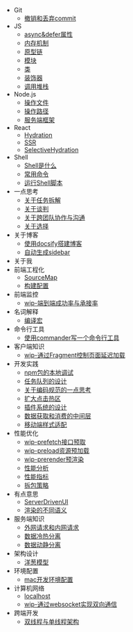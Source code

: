 - Git
  - [撤销和丢弃commit](/docs/Git/撤销和丢弃commit.md)
- JS
  - [async&defer属性](/docs/JS/async&defer属性.md)
  - [内存机制](/docs/JS/内存机制.md)
  - [原型链](/docs/JS/原型链.md)
  - [模块](/docs/JS/模块.md)
  - [类](/docs/JS/类.md)
  - [装饰器](/docs/JS/装饰器.md)
  - [调用堆栈](/docs/JS/调用堆栈.md)
- Node.js
  - [操作文件](/docs/Node.js/操作文件.md)
  - [操作路径](/docs/Node.js/操作路径.md)
  - [服务端框架](/docs/Node.js/服务端框架.md)
- React
  - [Hydration](/docs/React/Hydration.md)
  - [SSR](/docs/React/SSR.md)
  - [SelectiveHydration](/docs/React/SelectiveHydration.md)
- Shell
  - [Shell是什么](/docs/Shell/Shell是什么.md)
  - [常用命令](/docs/Shell/常用命令.md)
  - [运行Shell脚本](/docs/Shell/运行Shell脚本.md)
- 一点思考
  - [关于任务拆解](/docs/一点思考/关于任务拆解.md)
  - [关于谈判](/docs/一点思考/关于谈判.md)
  - [关于跨团队协作与沟通](/docs/一点思考/关于跨团队协作与沟通.md)
  - [关于选择](/docs/一点思考/关于选择.md)
- 关于博客
  - [使用docsify搭建博客](/docs/关于博客/使用docsify搭建博客.md)
  - [自动生成sidebar](/docs/关于博客/自动生成sidebar.md)
- 关于我
- 前端工程化
  - [SourceMap](/docs/前端工程化/SourceMap.md)
  - [构建配置](/docs/前端工程化/构建配置.md)
- 前端监控
  - [wip-端到端成功率与承接率](/docs/前端监控/wip-端到端成功率与承接率.md)
- 名词解释
  - [编译宏](/docs/名词解释/编译宏.md)
- 命令行工具
  - [使用commander写一个命令行工具](/docs/命令行工具/使用commander写一个命令行工具.md)
- 客户端知识
  - [wip-通过Fragment控制页面延迟加载](/docs/客户端知识/wip-通过Fragment控制页面延迟加载.md)
- 开发实践
  - [npm包的本地调试](/docs/开发实践/npm包的本地调试.md)
  - [任务队列的设计](/docs/开发实践/任务队列的设计.md)
  - [关于编码规范的一点思考](/docs/开发实践/关于编码规范的一点思考.md)
  - [扩大点击热区](/docs/开发实践/扩大点击热区.md)
  - [插件系统的设计](/docs/开发实践/插件系统的设计.md)
  - [数据获取和消费的中间层](/docs/开发实践/数据获取和消费的中间层.md)
  - [移动端样式适配](/docs/开发实践/移动端样式适配.md)
- 性能优化
  - [wip-prefetch接口预取](/docs/性能优化/wip-prefetch接口预取.md)
  - [wip-preload资源预加载](/docs/性能优化/wip-preload资源预加载.md)
  - [wip-prerender预渲染](/docs/性能优化/wip-prerender预渲染.md)
  - [性能分析](/docs/性能优化/性能分析.md)
  - [性能指标](/docs/性能优化/性能指标.md)
  - [拆包策略](/docs/性能优化/拆包策略.md)
- 有点意思
  - [ServerDrivenUI](/docs/有点意思/ServerDrivenUI.md)
  - [渲染的不同语义](/docs/有点意思/渲染的不同语义.md)
- 服务端知识
  - [外网请求和内网请求](/docs/服务端知识/外网请求和内网请求.md)
  - [数据冷热分离](/docs/服务端知识/数据冷热分离.md)
  - [数据动静分离](/docs/服务端知识/数据动静分离.md)
- 架构设计
  - [洋葱模型](/docs/架构设计/洋葱模型.md)
- 环境配置
  - [mac开发环境配置](/docs/环境配置/mac开发环境配置.md)
- 计算机网络
  - [localhost](/docs/计算机网络/localhost.md)
  - [wip-通过websocket实现双向通信](/docs/计算机网络/wip-通过websocket实现双向通信.md)
- 跨端开发
  - [双线程与单线程架构](/docs/跨端开发/双线程与单线程架构.md)